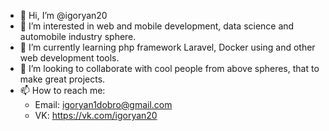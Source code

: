 - 👋 Hi, I’m @igoryan20
- 👀 I’m interested in web and mobile development, data science and automobile industry sphere.
- 🌱 I’m currently learning php framework Laravel, Docker using and other web development tools.
- 💞️ I’m looking to collaborate with cool people from above spheres, that to make great projects.
- 📫 How to reach me:
  - Email: igoryan1dobro@gmail.com
  - VK: https://vk.com/igoryan20

<!---
igoryan20/igoryan20 is a ✨ special ✨ repository because its `README.md` (this file) appears on your GitHub profile.
You can click the Preview link to take a look at your changes.
--->

